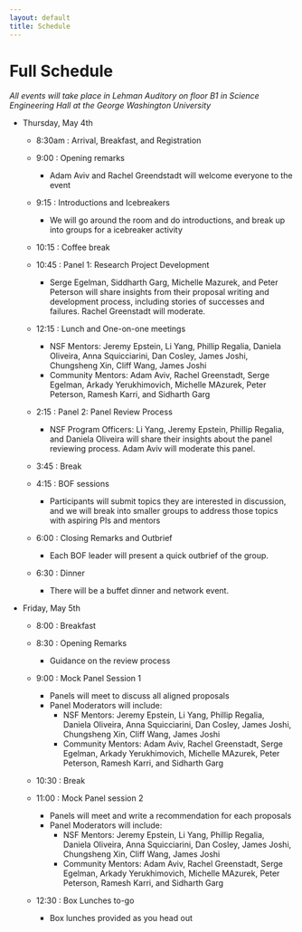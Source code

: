 ```yaml
---
layout: default
title: Schedule
---
```


# Full Schedule 

*All events will take place in Lehman Auditory on floor B1 in Science Engineering Hall at the George Washington University*

* Thursday, May 4th
  * 8:30am : Arrival, Breakfast, and Registration
  
  * 9:00 : Opening remarks
     * Adam Aviv and Rachel Greendstadt will welcome everyone to the event
	 
  * 9:15 : Introductions and Icebreakers
     * We will go around the room and do introductions, and break up into groups for a icebreaker activity
	 
  * 10:15 : Coffee break
  * 10:45 : Panel 1: Research Project Development
    * Serge Egelman, Siddharth Garg, Michelle Mazurek, and Peter Peterson will share insights from their proposal writing and development process, including stories of successes and failures. Rachel Greenstadt will moderate.

  * 12:15 : Lunch and One-on-one meetings
    * NSF Mentors: Jeremy Epstein, Li Yang, Phillip Regalia, Daniela Oliveira, Anna Squicciarini, Dan Cosley, James Joshi, Chungsheng Xin, Cliff Wang, James Joshi
	* Community Mentors: Adam Aviv, Rachel Greenstadt, Serge Egelman, Arkady Yerukhimovich, Michelle MAzurek, Peter Peterson, Ramesh Karri, and Sidharth Garg
	
  * 2:15 : Panel 2: Panel Review Process
    * NSF Program Officers: Li Yang, Jeremy Epstein, Phillip Regalia, and Daniela Oliveira will share their insights about the panel reviewing process. Adam Aviv will moderate this panel.
  * 3:45 : Break
  * 4:15 : BOF sessions
    * Participants will submit topics they are interested in discussion, and we will break into smaller groups to address those topics with aspiring PIs and mentors
	
  * 6:00 : Closing Remarks and Outbrief
    * Each BOF leader will present a quick outbrief of the group. 
	
  * 6:30 : Dinner
    * There will be a buffet dinner and network event.
	
* Friday, May 5th
  * 8:00 : Breakfast
  * 8:30 : Opening Remarks
    * Guidance on the review process
	
  * 9:00 : Mock Panel Session 1
    * Panels will meet to discuss all aligned proposals
	* Panel Moderators will include:
      * NSF Mentors: Jeremy Epstein, Li Yang, Phillip Regalia, Daniela Oliveira, Anna Squicciarini, Dan Cosley, James Joshi, Chungsheng Xin, Cliff Wang, James Joshi
      * Community Mentors: Adam Aviv, Rachel Greenstadt, Serge Egelman, Arkady Yerukhimovich, Michelle MAzurek, Peter Peterson, Ramesh Karri, and Sidharth Garg

  * 10:30 : Break
  * 11:00 : Mock Panel session 2
    * Panels will meet and write a recommendation for each proposals
	* Panel Moderators will include:
      * NSF Mentors: Jeremy Epstein, Li Yang, Phillip Regalia, Daniela Oliveira, Anna Squicciarini, Dan Cosley, James Joshi, Chungsheng Xin, Cliff Wang, James Joshi
      * Community Mentors: Adam Aviv, Rachel Greenstadt, Serge Egelman, Arkady Yerukhimovich, Michelle MAzurek, Peter Peterson, Ramesh Karri, and Sidharth Garg
	
  * 12:30 : Box Lunches to-go
    * Box lunches provided as you head out

